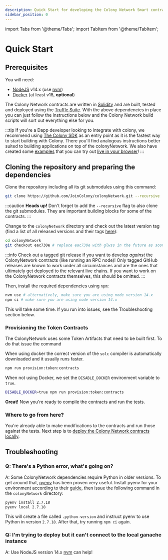 ```yaml
---
description: Quick Start for developing the Colony Network Smart contracts
sidebar_position: 0
---
```


import Tabs from '@theme/Tabs';
import TabItem from '@theme/TabItem';

# Quick Start

## Prerequisites

You will need:

* [NodeJS](https://nodejs.org/en/) v14.x (use [nvm](https://github.com/nvm-sh/nvm))
* [Docker](https://docs.docker.com/get-docker/) (at least v18, **optional**)

The Colony Network contracts are written in [Solidity](https://soliditylang.org/) and are built, tested and deployed using the [Truffle Suite](https://trufflesuite.com/). With the above dependencies in place you can just follow the instructions below and the Colony Network build scripts will sort out everything else for you.

:::tip
If you're a Dapp developer looking to integrate with colony, we recommend using [The Colony SDK](https://app.gitbook.com/o/-MTaEZ\_7xhxpButTDDNj/s/slSiNQHJDrgYgciBacVr/) as an entry point as it is the fastest way to start building with Colony. There you'll find analogous instructions better suited to building applications on top of the colonyNetwork. We also have created some [examples](https://github.com/JoinColony/colonySDK/tree/main/examples) that you can try out [live in your browser](https://joincolony.github.io/colonySDK/)!
:::

## Cloning the repository and preparing the dependencies

Clone the repository including all its git submodules using this command:

```bash
git clone https://github.com/JoinColony/colonyNetwork.git --recursive
```

:::caution
**Heads up!** Don't forget to add the `--recursive` flag to also clone the git submodules. They are important building blocks for some of the contracts.
:::

Change to the `colonyNetwork` directory and check out the latest version tag (find a list of all released versions and their tags [here](https://github.com/JoinColony/colonyNetwork/releases)):

```bash
cd colonyNetwork
git checkout eac730e # replace eac730e with glwss in the future as soon as it's available
```

:::info
Check out a tagged git release if you want to develop _against_ the ColonyNetwork contracts (like running an RPC node)! Only tagged GitHub releases are known to work under all circumstances and are the ones that ultimately get deployed to the relevant live chains. If you want to work on the ColonyNetwork contracts themselves, this should be omitted.
:::

Then, install the required dependencies using `npm`:

```bash
nvm use # alternatively, make sure you are using node version 14.x
npm ci # make sure you are using node version 14.x
```

This will take some time. If you run into issues, see the Troubleshooting section below.

### Provisioning the Token Contracts

The ColonyNetwork uses some Token Artifacts that need to be built first. To do that issue the command

<Tabs>
<TabItem value="docker" label="Using Docker" default>

When using docker the correct version of the `solc` compiler is automatically downloaded and it usually runs faster.

```bash
npm run provision:token:contracts
```
</TabItem>
<TabItem value="nodocker" label="Without Docker">

When not using Docker, we set the `DISABLE_DOCKER` environment variable to `true`.

```bash
DISABLE_DOCKER=true npm run provision:token:contracts
```

</TabItem>
</Tabs>

**Great!** Now you're ready to compile the contracts and run the tests.

### Where to go from here?

You're already able to make modifications to the contracts and run those against the tests. Next step is to [deploy the Colony Network contracts locally](guides/deploying-colony-locally).

## Troubleshooting

### Q: There's a Python error, what's going on?

A: Some ColonyNetwork dependencies require Python in older versions. To get around that, [pyenv](https://github.com/pyenv/pyenv) has been proven very useful. Install pyenv for your environment according to their [guide](https://github.com/pyenv/pyenv#installation), then issue the following command in the `colonyNetwork` directory:

```bash
pyenv install 2.7.18
pyenv local 2.7.18
```

This will create a file called `.python-version` and instruct pyenv to use Python in version `2.7.18`. After that, try running `npm ci` again.

### Q: I'm trying to deploy but it can't connect to the local ganache instance

A: Use NodeJS version 14.x [nvm](https://github.com/nvm-sh/nvm) can help!
